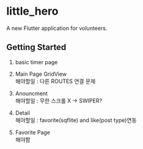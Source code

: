 # little_hero

A new Flutter application for volunteers.

## Getting Started


1. basic timer page  

2. Main Page GridView  
해야할일 : 다른 ROUTES 연결 문제
 
3. Anouncment  
해야할일 : 무한 스크롤 X -> SWIPER?

4. Detail  
해야할일 : favorite(sqflite) and like(post type)연동

5. Favorite Page  
해야함
